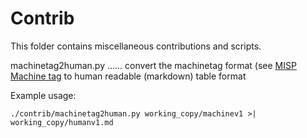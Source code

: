 # Contrib

This folder contains miscellaneous contributions and scripts.

machinetag2human.py ...... convert the machinetag format (see [MISP Machine tag](https://github.com/MISP/misp-taxonomies/blob/master/ecsirt/machinetag.json) to human readable (markdown) table format

Example usage:
```
./contrib/machinetag2human.py working_copy/machinev1 >| working_copy/humanv1.md
```
